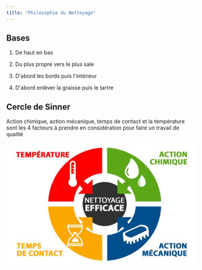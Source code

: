 ```yaml
---
title: "Philosophie du Nettoyage"
---
```


## Bases
1. De haut en bas

2. Du plus propre vers le plus sale

3. D'abord les bords puis l'intérieur

4. D'abord enlèver la graisse puis le tartre

## Cercle de Sinner
Action chimique, action mécanique, temps de contact et la température sont les 4 facteurs à prendre en considération pour faire un travail de qualité

![cercle de Sinner](notes/images/i_nettoyage/cercleSinner.jpg)